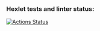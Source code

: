 ### Hexlet tests and linter status:
[![Actions Status](https://github.com/Maksim-Uteev/python-project-50/actions/workflows/hexlet-check.yml/badge.svg)](https://github.com/Maksim-Uteev/python-project-50/actions)